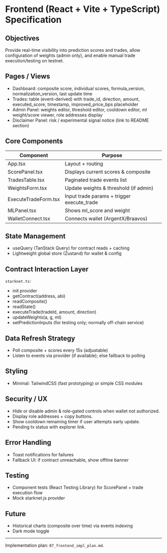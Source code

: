 # Frontend (React + Vite + TypeScript) Specification

## Objectives
Provide real-time visibility into prediction scores and trades, allow configuration of weights (admin only), and enable manual trade execution/testing on testnet.

## Pages / Views
- Dashboard: composite score, individual scores, formula_version, normalization_version, last update time
- Trades: table (event-derived) with trade_id, direction, amount, executed_score, timestamp, improved_price_bps placeholder
- Admin Panel: weights editor, threshold editor, cooldown editor, ml weight/score viewer, role addresses display
- Disclaimer Panel: risk / experimental signal notice (link to README section)

## Core Components
| Component | Purpose |
|-----------|---------|
| App.tsx | Layout + routing |
| ScorePanel.tsx | Displays current scores & composite |
| TradesTable.tsx | Paginated trade events list |
| WeightsForm.tsx | Update weights & threshold (if admin) |
| ExecuteTradeForm.tsx | Input trade params + trigger execute_trade |
| MLPanel.tsx | Shows ml_score and weight |
| WalletConnect.tsx | Connects wallet (ArgentX/Braavos) |

## State Management
- useQuery (TanStack Query) for contract reads + caching
- Lightweight global store (Zustand) for wallet & config

## Contract Interaction Layer
`starknet.ts`:
- init provider
- getContract(address, abi)
- readComposite()
- readState()
- executeTrade(tradeId, amount, direction)
- updateWeights(a, g, ml)
- setPredictionInputs (for testing only; normally off-chain service)

## Data Refresh Strategy
- Poll composite + scores every 15s (adjustable)
- Listen to events via provider (if available); else fallback to polling

## Styling
- Minimal: TailwindCSS (fast prototyping) or simple CSS modules

## Security / UX
- Hide or disable admin & role-gated controls when wallet not authorized.
- Display role addresses + copy buttons.
- Show cooldown remaining timer if user attempts early update.
- Pending tx status with explorer link.

## Error Handling
- Toast notifications for failures
- Fallback UI: if contract unreachable, show offline banner

## Testing
- Component tests (React Testing Library) for ScorePanel + trade execution flow
- Mock starknet.js provider

## Future
- Historical charts (composite over time) via events indexing
- Dark mode toggle

---
Implementation plan: `07_frontend_impl_plan.md`.
